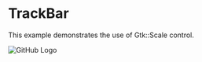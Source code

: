 # TrackBar

This example demonstrates the use of Gtk::Scale control.

![GitHub Logo](../../docs/Pictures/TrackBar.png)
